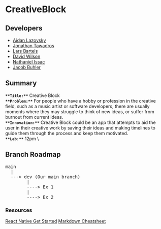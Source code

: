 # CreativeBlock

## Developers 
* [Aidan Lazovsky](https://github.com/AidanLazovsky7)
* [Jonathan Tawadros](https://github.com/jTawadros)
* [Lars Bartels](https://github.com/lbartels1)
* [David Wilson](https://github.com/DavWils)
* [Nathaniel Issac](https://github.com/issac3433)
* [Jacob Buhler](https://github.com/jacobBuhler)

## Summary 
**`**Title:**`** Creative Block\
**`**Problem:**`** For people who have a hobby or profession in the creative field, such as a music artist or software developers, there are usually moments where they may struggle to think of new ideas, or suffer from burnout from current ideas.\
**`**Innovation:**`** Creative Block could be an app that attempts to aid the user in their creative work by saving their ideas and making timelines to guide them through the process and keep them motivated. \
**`**Lab:**`** 12pm \

## Branch Roadmap
<pre>
main
  |
  ---> dev (Our main branch)
        |
        ----> Ex 1
        |
        ----> Ex 2
</pre>

### Resources
[React Native Get Started](https://reactnative.dev/docs/environment-setup)
[Markdown Cheatsheet](https://github.com/adam-p/markdown-here/wiki/markdown-cheatsheet)

